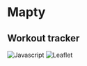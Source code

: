 # Mapty
## Workout tracker 
![Javascript](https://img.shields.io/badge/js-ES--6-red)
![Leaflet](https://img.shields.io/badge/leaflet-v1.8.0-orange)

<!-- ### https://phaham.github.io/Mapty/ -->
